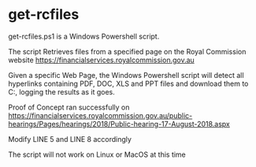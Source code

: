 # get-rcfiles

get-rcfiles.ps1 is a Windows Powershell script.

The script Retrieves files from a specified page on the Royal Commission website https://financialservices.royalcommission.gov.au

Given a specific Web Page, the Windows Powershell script will detect all hyperlinks containing PDF, DOC, XLS and PPT files and download them to C:, logging the results as it goes.

Proof of Concept ran successfully on https://financialservices.royalcommission.gov.au/public-hearings/Pages/hearings/2018/Public-hearing-17-August-2018.aspx

Modify LINE 5 and LINE 8 accordingly

The script will not work on Linux or MacOS at this time
